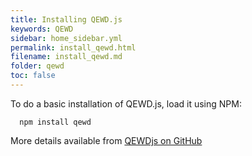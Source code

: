 ```yaml
---
title: Installing QEWD.js
keywords: QEWD
sidebar: home_sidebar.yml
permalink: install_qewd.html
filename: install_qewd.md
folder: qewd
toc: false
---
```


To do a basic installation of QEWD.js, load it using NPM:

      npm install qewd

More details available from [QEWDjs on GitHub](https://github.com/robtweed/qewd)
